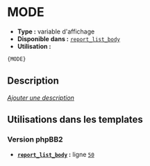 # MODE
* __Type :__ variable d'affichage
* __Disponible dans :__ [`report_list_body`](../tpl/var/report_list_body.md)
* __Utilisation :__

```html
{MODE}
```

## Description
[*Ajouter une description*](https://fa-tvars.appspot.com/var/MODE)

## Utilisations dans les templates

### Version phpBB2
* __[`report_list_body`](../tpl/var/report_list_body.md#readme) :__ ligne [`50`](../tpl/src/subsilver/report_list_body.tpl#L50)